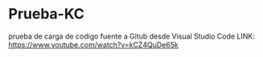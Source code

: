 # Prueba-KC
prueba de carga de codigo fuente a Gitub desde Visual Studio Code
LINK: https://www.youtube.com/watch?v=kCZ4QuDe65k
